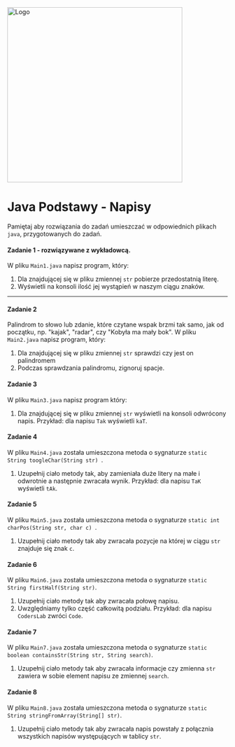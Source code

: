<img alt="Logo" src="http://coderslab.pl/svg/logo-coderslab.svg" width="400">

# Java Podstawy - Napisy

Pamiętaj aby rozwiązania do zadań umieszczać w odpowiednich plikach `java`, przygotowanych do zadań.

#### Zadanie 1 - rozwiązywane z wykładowcą.

W pliku `Main1.java` napisz program, który:

1. Dla znajdującej się w pliku zmiennej `str` pobierze przedostatnią literę.
2. Wyświetli na konsoli ilość jej wystąpień w naszym ciągu znaków.

-----------------------------------------------------------------------------

#### Zadanie 2

Palindrom to słowo lub zdanie, które czytane wspak brzmi tak samo, jak od początku, np. "kajak", "radar", czy "Kobyła ma
mały bok". W pliku `Main2.java` napisz program, który:

1. Dla znajdującej się w pliku zmiennej `str` sprawdzi czy jest on palindromem
2. Podczas sprawdzania palindromu, zignoruj spacje.

#### Zadanie 3

W pliku `Main3.java` napisz program który:

1. Dla znajdującej się w pliku zmiennej `str` wyświetli na konsoli odwrócony napis. Przykład: dla napisu `Tak`
   wyświetli `kaT`.

#### Zadanie 4

W pliku `Main4.java` została umieszczona metoda o sygnaturze `static String toogleChar(String str) `.

1. Uzupełnij ciało metody tak, aby zamieniała duże litery na małe i odwrotnie a następnie zwracała wynik. Przykład: dla
   napisu `TaK` wyświetli `tAk`.

#### Zadanie 5

W pliku `Main5.java` została umieszczona metoda o sygnaturze `static int charPos(String str, char c) `.

1. Uzupełnij ciało metody tak aby zwracała pozycje na której w ciągu `str` znajduje się znak `c`.

#### Zadanie 6

W pliku `Main6.java` została umieszczona metoda o sygnaturze `static String firstHalf(String str)`.

1. Uzupełnij ciało metody tak aby zwracała połowę napisu.
2. Uwzględniamy tylko część całkowitą podziału. Przykład: dla napisu `CodersLab` zwróci `Code`.

#### Zadanie 7

W pliku `Main7.java` została umieszczona metoda o sygnaturze `static boolean containsStr(String str, String search)`.

1. Uzupełnij ciało metody tak aby zwracała informacje czy zmienna `str` zawiera w sobie element napisu ze
   zmiennej `search`.

#### Zadanie 8

W pliku `Main8.java` została umieszczona metoda o sygnaturze `static String stringFromArray(String[] str)`.

1. Uzupełnij ciało metody tak aby zwracała napis powstały z połącznia wszystkich napisów występujących w tablicy `str`.

